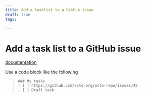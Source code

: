```yaml
---
title: Add a tasklist to a GitHub issue
draft: true
tags: 

---
```

# Add a task list to a GitHub issue
[documentation](https://docs.github.com/en/issues/managing-your-tasks-with-tasklists/creating-a-tasklist#creating-tasklists-with-markdown)

Use a code block like the following

> ```[tasklist]
> ### My tasks
> - [ ] https://github.com/octo-org/octo-repo/issues/45
> - [ ] Draft task
> ```

